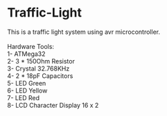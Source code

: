 # Traffic-Light
This is a traffic light system using avr microcontroller.</br></br>
Hardware Tools:</br>
1- ATMega32</br>
2- 3 * 150Ohm Resistor</br>
3- Crystal 32.768KHz</br>
4- 2 * 18pF Capacitors</br>
5- LED Green</br>
6- LED Yellow</br>
7- LED Red</br>
8- LCD Character Display 16 x 2</br>

